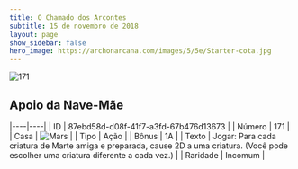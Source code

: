 ```yaml
---
title: O Chamado dos Arcontes
subtitle: 15 de novembro de 2018
layout: page
show_sidebar: false
hero_image: https://archonarcana.com/images/5/5e/Starter-cota.jpg
---
```


![171](https://cdn.keyforgegame.com/media/card_front/pt/341_171_C9HXR9JCPGP9_pt.png)

## Apoio da Nave-Mãe

|----|----|
| ID | 87ebd58d-d08f-41f7-a3fd-67b476d13673 |
| Número | 171 |
| Casa | ![Mars](https://archonarcana.com/images/thumb/d/de/Mars.png/22px-Mars.png "Marte") |
| Tipo | Ação |
| Bônus | 1A |
| Texto | Jogar: Para cada criatura de Marte amiga e preparada, cause 2D a uma criatura. (Você pode escolher uma criatura diferente a cada vez.) |
| Raridade | Incomum |
